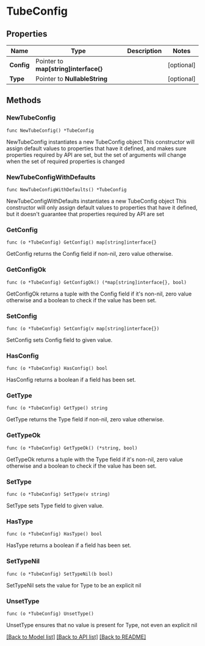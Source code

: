 # TubeConfig

## Properties

Name | Type | Description | Notes
------------ | ------------- | ------------- | -------------
**Config** | Pointer to **map[string]interface{}** |  | [optional] 
**Type** | Pointer to **NullableString** |  | [optional] 

## Methods

### NewTubeConfig

`func NewTubeConfig() *TubeConfig`

NewTubeConfig instantiates a new TubeConfig object
This constructor will assign default values to properties that have it defined,
and makes sure properties required by API are set, but the set of arguments
will change when the set of required properties is changed

### NewTubeConfigWithDefaults

`func NewTubeConfigWithDefaults() *TubeConfig`

NewTubeConfigWithDefaults instantiates a new TubeConfig object
This constructor will only assign default values to properties that have it defined,
but it doesn't guarantee that properties required by API are set

### GetConfig

`func (o *TubeConfig) GetConfig() map[string]interface{}`

GetConfig returns the Config field if non-nil, zero value otherwise.

### GetConfigOk

`func (o *TubeConfig) GetConfigOk() (*map[string]interface{}, bool)`

GetConfigOk returns a tuple with the Config field if it's non-nil, zero value otherwise
and a boolean to check if the value has been set.

### SetConfig

`func (o *TubeConfig) SetConfig(v map[string]interface{})`

SetConfig sets Config field to given value.

### HasConfig

`func (o *TubeConfig) HasConfig() bool`

HasConfig returns a boolean if a field has been set.

### GetType

`func (o *TubeConfig) GetType() string`

GetType returns the Type field if non-nil, zero value otherwise.

### GetTypeOk

`func (o *TubeConfig) GetTypeOk() (*string, bool)`

GetTypeOk returns a tuple with the Type field if it's non-nil, zero value otherwise
and a boolean to check if the value has been set.

### SetType

`func (o *TubeConfig) SetType(v string)`

SetType sets Type field to given value.

### HasType

`func (o *TubeConfig) HasType() bool`

HasType returns a boolean if a field has been set.

### SetTypeNil

`func (o *TubeConfig) SetTypeNil(b bool)`

 SetTypeNil sets the value for Type to be an explicit nil

### UnsetType
`func (o *TubeConfig) UnsetType()`

UnsetType ensures that no value is present for Type, not even an explicit nil

[[Back to Model list]](../README.md#documentation-for-models) [[Back to API list]](../README.md#documentation-for-api-endpoints) [[Back to README]](../README.md)


